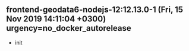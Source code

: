 ## frontend-geodata6-nodejs-12:12.13.0-1 (Fri, 15 Nov 2019 14:11:04 +0300) urgency=no_docker_autorelease

  * init
